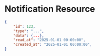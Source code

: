 # Notification Resource


```json
{
    "id": 123,
    "type": "...",
    "data": {...},
    "read_at": "2025-01-01 00:00:00",
    "created_at": "2025-01-01 00:00:00",
}
```
